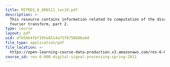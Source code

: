 ```yaml
---
title: MITRES_6_008S11_lec19.pdf
description: >-
  This resource contains information related to computation of the discrete
  fourier transform, part 2.
type: course
layout: pdf
uid: dfb5664fbf195e8514a75f8758b06a4d
file_type: application/pdf
file_location: >-
  https://open-learning-course-data-production.s3.amazonaws.com/res-6-008-digital-signal-processing-spring-2011/dfb5664fbf195e8514a75f8758b06a4d_MITRES_6_008S11_lec19.pdf
course_id: res-6-008-digital-signal-processing-spring-2011
---
```

